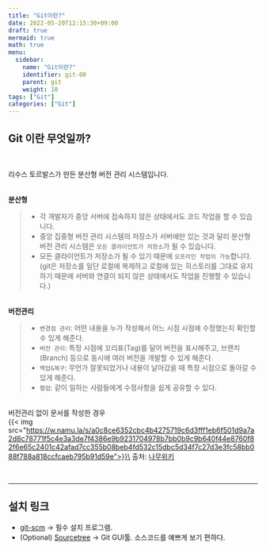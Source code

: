 ```yaml
---
title: "Git이란?"
date: 2022-05-20T12:15:30+09:00
draft: true
mermaid: true
math: true
menu:
  sidebar:
    name: "Git이란?"
    identifier: git-00
    parent: git
    weight: 10
tags: ["Git"]
categories: ["Git"]
---
```


## Git 이란 무엇일까?

&nbsp;

리수스 토르발스가 만든 분산형 버전 관리 시스템입니다.

\
**분산형**
> - 각 개발자가 중앙 서버에 접속하지 않은 상태에서도 코드 작업을 할 수 있습니다.
> - 중앙 집중형 버전 관리 시스템의 저장소가 서버에만 있는 것과 달리 분산형 버전 관리 시스템은 `모든 클라이언트가 저장소`가 될 수 있습니다.
> - 모든 클라이언트가 저장소가 될 수 있기 때문에 `오프라인 작업이 가능`합니다. (git은 저장소를 일단 로컬에 복제하고 로컬에 있는 히스토리를 그대로 유지하기 때문에 서버와 연결이 되지 않은 상태에서도 작업을 진행할 수 있습니다.)

\
**버전관리**
> - `변경점 관리`: 어떤 내용을 누가 작성해서 어느 시점 시점에 수정했는지 확인할 수 있게 해준다.
> - `버전 관리`: 특정 시점에 꼬리표(Tag)를 달어 버전을 표시해주고, 브랜치(Branch) 등으로 동시에 여러 버전을 개발할 수 있게 해준다.
> - `백업&복구`: 무언가 잘못되었거나 내용이 날아갔을 때 특정 시점으로 돌아갈 수 있게 해준다.
> - `협업`: 같이 일하는 사람들에게 수정사항을 쉽게 공유할 수 있다.

\
버전관리 없이 문서를 작성한 경우\
{{< img src="https://w.namu.la/s/a0c8ce6352cbc4b4275719c6d3fff1eb6f501d9a7a2d8c78771f5c4e3a3de7f4386e9b9231704978b7bb0b9c9b640f44e8760f82f6e65c2401c42afad7cc355b08beb4fd532c15dbc5d34f7c27d3e3fc58bb088f788a818ccfcaeb795b91d59e">}}\
출처: [나무위키](https://namu.wiki/w/%EB%B2%84%EC%A0%84%20%EA%B4%80%EB%A6%AC%20%EC%8B%9C%EC%8A%A4%ED%85%9C)

&nbsp;

---

## 설치 링크

* [git-scm](https://git-scm.com/) &rarr; 필수 설치 프로그램.
* (Optional) [Sourcetree](https://www.sourcetreeapp.com/) &rarr; Git GUI툴. 소스코드를 예쁘게 보기 편하다.
 
